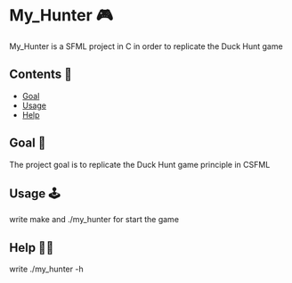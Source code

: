 
# My_Hunter 🎮

My_Hunter is a SFML project in C in order to replicate the Duck Hunt game


## Contents 📌

 - [Goal](https://github.com/Thorf1nn/my_hunter/blob/main/README.md#goal-)
 - [Usage](https://github.com/Thorf1nn/my_hunter/blob/main/README.md#usage-)
 - [Help](https://github.com/Thorf1nn/my_hunter/blob/main/README.md#usage-)


## Goal 🎯

The project goal is to replicate the Duck Hunt game principle in CSFML 

## Usage 🕹

write make and ./my_hunter for start the game

## Help 👋🏻

write ./my_hunter -h
